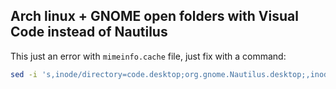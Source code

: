 ## Arch linux + GNOME open folders with Visual Code instead of Nautilus

This just an error with `mimeinfo.cache` file, just fix with a command: 

```bash
sed -i 's,inode/directory=code.desktop;org.gnome.Nautilus.desktop;,inode/directory=org.gnome.Nautilus.desktop;code.desktop;,g' /usr/share/applications/mimeinfo.cache
```
